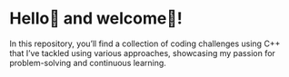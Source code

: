 # Hello👋 and welcome🙏! 

In this repository, you’ll find a collection of coding challenges using C++ that I’ve tackled using various approaches, showcasing my passion for problem-solving and continuous learning.
